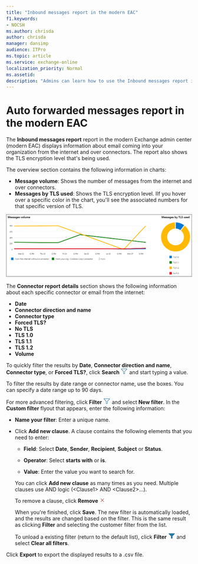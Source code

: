 ```yaml
---
title: "Inbound messages report in the modern EAC"
f1.keywords:
- NOCSH
ms.author: chrisda
author: chrisda
manager: dansimp
audience: ITPro
ms.topic: article
ms.service: exchange-online
localization_priority: Normal
ms.assetid:
description: "Admins can learn how to use the Inbound messages report in the modern Exchange admin center monitor message volume and TLS encryption for messages from the internet and inbound messages over connectors."
---
```


# Auto forwarded messages report in the modern EAC

The **Inbound messages report** report in the modern Exchange admin center (modern EAC) displays information about email coming into your organization from the internet and over connectors. The report also shows the TLS encryption level that's being used.

The overview section contains the following information in charts:

- **Message volume**: Shows the number of messages from the internet and over connectors.
- **Messages by TLS used**: Shows the TLS encryption level. IIf you hover over a specific color in the chart, you'll see the associated numbers for that specific version of TLS.

![Overview of the Auto forwarded messages report](../../media/mfi-inbound-message-report.png)

The **Connector report details** section shows the following information about each specific connector or email from the internet:

- **Date**
- **Connector direction and name**
- **Connector type**
- **Forced TLS?**
- **No TLS**
- **TLS 1.0**
- **TLS 1.1**
- **TLS 1.2**
- **Volume**

To quickly filter the results by **Date**, **Connector direction and name**, **Connector type**, or **Forced TLS?**, click **Search** ![Search icon](../../media/modern-eac-filter-icon.png) and start typing a value.

To filter the results by date range or connector name, use the boxes. You can specify a date range up to 90 days.

For more advanced filtering, click **Filter** ![Filter icon](../../media/modern-eac-filter-icon.png) and select **New filter**. In the **Custom filter** flyout that appears, enter the following information:

- **Name your filter**: Enter a unique name.

- Click **Add new clause**. A clause contains the following elements that you need to enter:

  - **Field**: Select **Date**, **Sender**, **Recipient**, **Subject** or **Status**.

  - **Operator**: Select **starts with** or **is**.

  - **Value**: Enter the value you want to search for.

  You can click **Add new clause** as many times as you need. Multiple clauses use AND logic (\<Clause1\> AND \<Clause2\>...).

  To remove a clause, click **Remove** ![Remove icon](../../media/modern-eac-remove-icon.png)

  When you're finished, click **Save**. The new filter is automatically loaded, and the results are changed based on the filter. This is the same result as clicking **Filter** and selecting the customer filter from the list.

  To unload a existing filter (return to the default list), click **Filter** ![Active filter icon](../../media/modern-eac-filter-active-icon.png) and select **Clear all filters**.

Click **Export** to export the displayed results to a .csv file.
